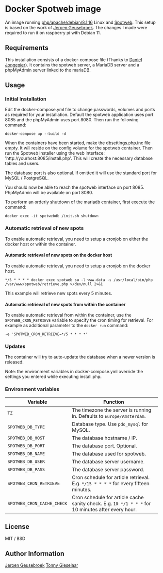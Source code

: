 # Docker Spotweb image

An image running [php/apache/debian/8.1.16](https://hub.docker.com/_/php/) Linux and [Spotweb](https://github.com/spotweb/spotweb).
This setup is based on the work of [Jeroen Geusebroek](https://github.com/jgeusebroek/docker-spotweb).
The changes I made were required to run it on raspberry pi with Debian 11.

## Requirements

This installation consists of a docker-compose file (Thanks to [Daniel Jongepier](https://github.com/djongepier)). 
It contains the spotweb server, a MariaDB server and a phpMyAdmin server linked to the mariaDB.

## Usage

### Initial Installation

Edit the docker-compose.yml file to change passwords, volumes and ports as required for your installation. Default the spotweb application uses port 8085 and the phpMyAdmin uses port 8080.
Then run the following command:

	docker-compose up --build -d
	
When the containers have been started, make the dbsettings.php.inc file empty. It will reside on the config volume for the spotweb container.
Then run the Spotweb installer using the web interface: 'http://yourhost:8085/install.php'.
This will create the necessary database tables and users.

The database port is also optional. If omitted it will use the standard port for MySQL / PostgreSQL.

You should now be able to reach the spotweb interface on port 8085.
PhpMyAdmin will be available on port 8080.

To perform an orderly shutdown of the mariadb container, first execute the command:

	docker exec -it spotwebdb /init.sh shutdown


### Automatic retrieval of new spots
To enable automatic retrieval, you need to setup a cronjob on either the docker host or within the container.
#### Automatic retrieval of new spots on the docker host
To enable automatic retrieval, you need to setup a cronjob on the docker host.

	*/5 * * * * docker exec spotweb su -l www-data -s /usr/local/bin/php /var/www/spotweb/retrieve.php >/dev/null 2>&1

This example will retrieve new spots every 5 minutes.
#### Automatic retrieval of new spots from within the container
To enable automatic retrieval from within the container, use the `SPOTWEB_CRON_RETRIEVE` variable to specify the cron timing for retrieval. For example as additional parameter to the `docker run` command:

    -e 'SPOTWEB_CRON_RETRIEVE=*/5 * * * *'

### Updates

The container will try to auto-update the database when a newer version is released.

Note: the environment variables in docker-compose.yml override the settings you entered while executing install.php.

### Environment variables
| Variable | Function |
| --- | --- |
| `TZ` | The timezone the server is running in. Defaults to `Europe/Amsterdam`. |
| `SPOTWEB_DB_TYPE` | Database type. Use `pdo_mysql` for MySQL. |
| `SPOTWEB_DB_HOST` | The database hostname / IP. |
| `SPOTWEB_DB_PORT` | The database port. Optional. |
| `SPOTWEB_DB_NAME` | The database used for spotweb. |
| `SPOTWEB_DB_USER` | The database server username. |
| `SPOTWEB_DB_PASS` | The database server password. |
| `SPOTWEB_CRON_RETRIEVE` | Cron schedule for article retrieval. E.g. `*/15 * * * *` for every fifteen minutes.|
| `SPOTWEB_CRON_CACHE_CHECK` | Cron schedule for article cache sanity check. E.g. `10 */1 * * *` for 10 minutes after every hour. |

## License

MIT / BSD

## Author Information

[Jeroen Geusebroek](https://jeroengeusebroek.nl/)
[Tonny Gieselaar](https://gieselaar.ddns.net)

